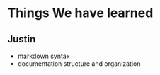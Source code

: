 # Things We have learned #

## Justin
- markdown syntax
- documentation structure and organization


